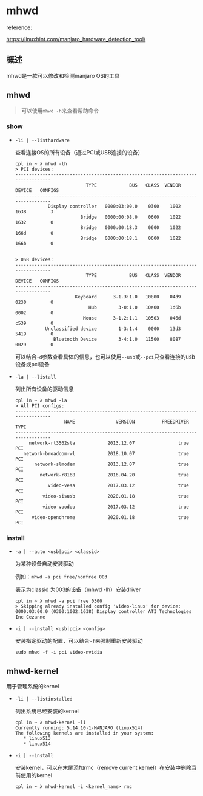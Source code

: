 # mhwd

reference:

https://linuxhint.com/manjaro_hardware_detection_tool/

## 概述

mhwd是一款可以修改和检测manjaro OS的工具

## mhwd

> 可以使用`mhwd -h`来查看帮助命令

### show

- `-li | --listhardware`

  查看连接OS的所有设备（通过PCI或USB连接的设备）

  ```
  cpl in ~ λ mhwd -lh
  > PCI devices:
  --------------------------------------------------------------------------------
                            TYPE            BUS   CLASS  VENDOR  DEVICE   CONFIGS
  --------------------------------------------------------------------------------
              Display controller   0000:03:00.0    0300    1002    1638         3
                          Bridge   0000:00:08.0    0600    1022    1632         0
                          Bridge   0000:00:18.3    0600    1022    166d         0
                          Bridge   0000:00:18.1    0600    1022    166b         0
  
  
  > USB devices:
  --------------------------------------------------------------------------------
                            TYPE            BUS   CLASS  VENDOR  DEVICE   CONFIGS
  --------------------------------------------------------------------------------
                        Keyboard      3-1.3:1.0   10800    04d9    0230         0
                             Hub        3-0:1.0   10a00    1d6b    0002         0
                           Mouse      3-1.2:1.1   10503    046d    c539         0
             Unclassified device        1-3:1.4    0000    13d3    5419         0
                Bluetooth Device        3-4:1.0   11500    8087    0029         0
  ```

  

  可以结合`-d`参数查看具体的信息，也可以使用`--usb`或`--pci`只查看连接的usb设备或pci设备

- `-la | --listall`

  列出所有设备的驱动信息

  ```
  cpl in ~ λ mhwd -la
  > All PCI configs:
  --------------------------------------------------------------------------------
                    NAME               VERSION          FREEDRIVER           TYPE
  --------------------------------------------------------------------------------
       network-rt3562sta            2013.12.07                true            PCI
     network-broadcom-wl            2018.10.07                true            PCI
         network-slmodem            2013.12.07                true            PCI
           network-r8168            2016.04.20                true            PCI
              video-vesa            2017.03.12                true            PCI
            video-sisusb            2020.01.18                true            PCI
            video-voodoo            2017.03.12                true            PCI
        video-openchrome            2020.01.18                true            PCI
  ```

### install

- `-a | --auto <usb|pci> <classid>`

  为某种设备自动安装驱动

  例如：`mhwd -a pci free/nonfree 003`

  表示为classid 为003的设备（mhwd -lh）安装driver

  ```
  cpl in ~ λ mhwd -a pci free 0300
  > Skipping already installed config 'video-linux' for device: 0000:03:00.0 (0300:1002:1638) Display controller ATI Technologies Inc Cezanne
  ```

- `-i | --install <usb|pci> <config>`

  安装指定驱动的配置，可以结合`-f`来强制重新安装驱动

  ```
  sudo mhwd -f -i pci video-nvidia
  ```

## mhwd-kernel

用于管理系统的kernel

- `-li | --listinstalled`

  列出系统已经安装的kernel

  ```
  cpl in ~ λ mhwd-kernel -li
  Currently running: 5.14.10-1-MANJARO (linux514)
  The following kernels are installed in your system:
     * linux513
     * linux514
  ```

- `-i | --install`

  安装kernel，可以在末尾添加rmc（remove current kernel）在安装中删除当前使用的kernel

  ```
  cpl in ~ λ mhwd-kernel -i <kernel_name> rmc
  ```

  

